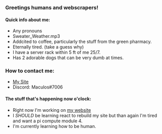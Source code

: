 ### Greetings humans and webscrapers!

#### Quick info about me:
- Any pronouns
- Sweater_Weather.mp3
- Addcited to coffee, particularly the stuff from the green pharmacy.
- Eternally tired. (take a guess why)
- I have a server rack within 5 ft of me 25/7.
- Has 2 adorable dogs that can be very dumb at times.


### How to contact me:
- [My Site](https://maculos.dev)
- Discord: Maculos#7006
<!-- - placeholderemail@example.com
- 000-000-0000 <- figure out way to link cisco phones and my pc i guess
-->

#### The stuff that's happening now o'clock:
- Right now I'm working on [my website](https://maculos.dev)
- I *SHOULD* be learning react to rebuild my site but than again I'm tired and want a pi compute module 4.
- I'm currently learning how to be human.


<!--
        [TEMPLATES]
#### The stuff that's happening now o'clock:
- Right now I'm working on a [project-name](project.url)
- I'm currently learning how to be human.
- [thing](url) is melting my brain.
- I need help with everything.
-->
